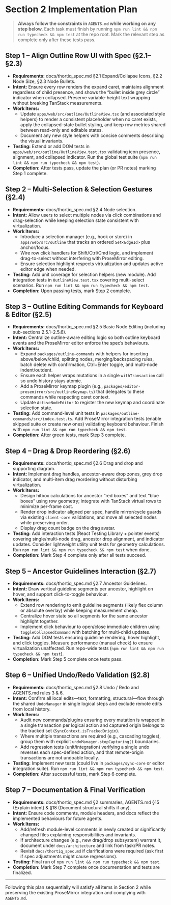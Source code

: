 # Section 2 Implementation Plan

> **Always follow the constraints in `AGENTS.md` while working on any step below.** Each task must finish by running `npm run lint && npm run typecheck && npm test` at the repo root. Mark the relevant step as complete only after these tests pass.

## Step 1 – Align Outline Row UI with Spec (§2.1–§2.3)
- **Requirements:** docs/thortiq_spec.md §2.1 Expand/Collapse Icons, §2.2 Node Size, §2.3 Node Bullets.
- **Intent:** Ensure every row renders the expand caret, maintains alignment regardless of child presence, and shows the “bullet inside grey circle” indicator when collapsed. Preserve variable-height text wrapping without breaking TanStack measurements.
- **Work Items:**
  - Update `apps/web/src/outline/OutlineView.tsx` (and associated style helpers) to render a consistent placeholder when no caret exists, apply the collapsed-state bullet styling, and keep row metrics shared between read-only and editable states.
  - Document any new style helpers with concise comments describing the visual invariants.
- **Testing:** Extend or add DOM tests in `apps/web/src/outline/OutlineView.test.tsx` validating icon presence, alignment, and collapsed indicator. Run the global test suite (`npm run lint && npm run typecheck && npm test`).
- **Completion:** After tests pass, update the plan (or PR notes) marking Step 1 complete.

## Step 2 – Multi-Selection & Selection Gestures (§2.4)
- **Requirements:** docs/thortiq_spec.md §2.4 Node selection.
- **Intent:** Allow users to select multiple nodes via click combinations and drag-selection while keeping selection state consistent with virtualization.
- **Work Items:**
  - Introduce a selection manager (e.g., hook or store) in `apps/web/src/outline` that tracks an ordered `Set<EdgeId>` plus anchor/focus.
  - Wire row click handlers for Shift/Ctrl/Cmd logic, and implement drag-to-select without interfering with ProseMirror editing.
  - Ensure selection highlight respects virtualization and updates active editor edge when needed.
- **Testing:** Add unit coverage for selection helpers (new module). Add integration tests in `OutlineView.test.tsx` covering multi-select scenarios. Run `npm run lint && npm run typecheck && npm test`.
- **Completion:** Upon passing tests, mark Step 2 complete.

## Step 3 – Outline Editing Commands for Keyboard & Editor (§2.5)
- **Requirements:** docs/thortiq_spec.md §2.5 Basic Node Editing (including sub-sections 2.5.1–2.5.6).
- **Intent:** Centralize outline-aware editing logic so both outline keyboard events and the ProseMirror editor enforce the spec’s behaviours.
- **Work Items:**
  - Expand `packages/outline-commands` with helpers for inserting above/below/child, splitting nodes, merging/backspacing rules, batch delete with confirmation, Ctrl+Enter toggle, and multi-node indent/outdent.
  - Ensure each helper wraps mutations in a single `withTransaction` call so undo history stays atomic.
  - Add a ProseMirror keymap plugin (e.g., `packages/editor-prosemirror/src/outlineKeymap.ts`) that delegates to these commands while respecting caret context.
  - Update `ActiveNodeEditor` to register the new keymap and coordinate selection state.
- **Testing:** Add command-level unit tests in `packages/outline-commands/src/index.test.ts`. Add ProseMirror integration tests (enable skipped suite or create new ones) validating keyboard behaviour. Finish with `npm run lint && npm run typecheck && npm test`.
- **Completion:** After green tests, mark Step 3 complete.

## Step 4 – Drag & Drop Reordering (§2.6)
- **Requirements:** docs/thortiq_spec.md §2.6 Drag and drop and supporting diagram.
- **Intent:** Implement drag handles, ancestor-aware drop zones, grey drop indicator, and multi-item drag reordering without disturbing virtualization.
- **Work Items:**
  - Design hitbox calculations for ancestor “red boxes” and text “blue boxes” using row geometry; integrate with TanStack virtual rows to minimize per-frame cost.
  - Render drop indicator aligned per spec, handle mirror/cycle guards via existing `client-core` validations, and move all selected nodes while preserving order.
  - Display drag count badge on the drag avatar.
- **Testing:** Add interaction tests (React Testing Library + pointer events) covering single/multi-node drag, ancestor drop alignment, and indicator updates. Consider lightweight utility unit tests for geometry calculations. Run `npm run lint && npm run typecheck && npm test` when done.
- **Completion:** Mark Step 4 complete only after all tests succeed.

## Step 5 – Ancestor Guidelines Interaction (§2.7)
- **Requirements:** docs/thortiq_spec.md §2.7 Ancestor Guidelines.
- **Intent:** Draw vertical guideline segments per ancestor, highlight on hover, and support click-to-toggle behaviour.
- **Work Items:**
  - Extend row rendering to emit guideline segments (likely flex column or absolute overlay) while keeping measurement cheap.
  - Centralize hover state so all segments for the same ancestor highlight together.
  - Implement click behaviour to open/close immediate children using `toggleCollapsedCommand` with batching for multi-child updates.
- **Testing:** Add DOM tests ensuring guideline rendering, hover highlight, and click toggles. Measure performance (manual check) to ensure virtualization unaffected. Run repo-wide tests (`npm run lint && npm run typecheck && npm test`).
- **Completion:** Mark Step 5 complete once tests pass.

## Step 6 – Unified Undo/Redo Validation (§2.8)
- **Requirements:** docs/thortiq_spec.md §2.8 Undo / Redo and AGENTS.md rules 3 & 6.
- **Intent:** Confirm all local edits—text, formatting, structural—flow through the shared `UndoManager` in single logical steps and exclude remote edits from local history.
- **Work Items:**
  - Audit new commands/plugins ensuring every mutation is wrapped in a single transaction per logical action and captured origin belongs to the tracked set (`SyncContext.isTrackedOrigin`).
  - Where multiple transactions are required (e.g., cascading toggles), group them with explicit `undoManager.stopCapturing()` boundaries.
  - Add regression tests (unit/integration) verifying a single undo reverses each spec-defined action, and that remote-origin transactions are not undoable locally.
- **Testing:** Implement new tests (could live in `packages/sync-core` or editor integration suite). Run `npm run lint && npm run typecheck && npm test`.
- **Completion:** After successful tests, mark Step 6 complete.

## Step 7 – Documentation & Final Verification
- **Requirements:** docs/thortiq_spec.md §2 summaries, AGENTS.md §15 (Explain intent) & §18 (Document structural shifts if any).
- **Intent:** Ensure code comments, module headers, and docs reflect the implemented behaviours for future agents.
- **Work Items:**
  - Add/refresh module-level comments in newly created or significantly changed files explaining responsibilities and invariants.
  - If architecture changes (e.g., new drag/drop subsystem) warrant it, document under `docs/architecture` and link from task/PR notes.
  - Revisit `docs/thortiq_spec.md` if clarifications were required (ask first if spec adjustments might cause regressions).
- **Testing:** Final run of `npm run lint && npm run typecheck && npm test`.
- **Completion:** Mark Step 7 complete once documentation and tests are finalized.

---

Following this plan sequentially will satisfy all items in Section 2 while preserving the existing ProseMirror integration and complying with `AGENTS.md`.
